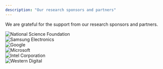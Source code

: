 ```yaml
---
description: "Our research sponsors and partners"
---
```


<p>We are grateful for the support from our research sponsors and partners.</p>

<div class="sponsor-grid">
  <div class="sponsor-item">
    <img src="/sponsors/nsf-logo.svg" alt="National Science Foundation" class="sponsor-logo" loading="lazy">
  </div>
  <div class="sponsor-item">
    <img src="/sponsors/samsung-logo.svg" alt="Samsung Electronics" class="sponsor-logo" loading="lazy">
  </div>
  <div class="sponsor-item">
    <img src="/sponsors/google-logo.svg" alt="Google" class="sponsor-logo" loading="lazy">
  </div>
  <div class="sponsor-item">
    <img src="/sponsors/microsoft-logo.svg" alt="Microsoft" class="sponsor-logo" loading="lazy">
  </div>
  <div class="sponsor-item">
    <img src="/sponsors/intel-logo.svg" alt="Intel Corporation" class="sponsor-logo" loading="lazy">
  </div>
  <div class="sponsor-item">
    <img src="/sponsors/western-digital-logo.png" alt="Western Digital" class="sponsor-logo" loading="lazy">
  </div>
</div>
